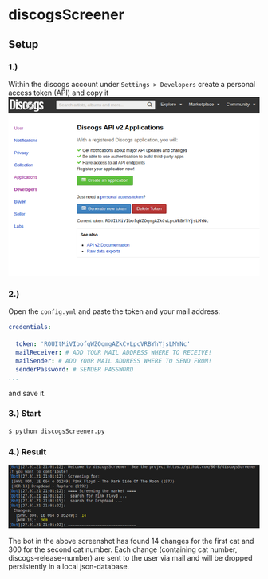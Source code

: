 # discogsScreener

## Setup
### 1.)
Within the discogs account under `Settings > Developers` create a personal access token (API) and copy it
<br>
<img src="./readme/screenshot.png">

### 2.)
Open the `config.yml` and paste the token and your mail address:
```yaml
credentials:

  token: 'ROUItMiVIbofqWZOqmgAZkCvLpcVRBYhYjsLMYNc'
  mailReceiver: # ADD YOUR MAIL ADDRESS WHERE TO RECEIVE!
  mailSender: # ADD YOUR MAIL ADDRESS WHERE TO SEND FROM!
  senderPassword: # SENDER PASSWORD
...
```
and save it.

### 3.) Start
```python
$ python discogsScreener.py
```

### 4.) Result
<img src="./readme/example.png">

The bot in the above screenshot has found 14 changes for the first cat and 300 for the second cat number. Each change (containing cat number, discogs-release-number) are sent to the user via mail and will be dropped persistently in a local json-database.